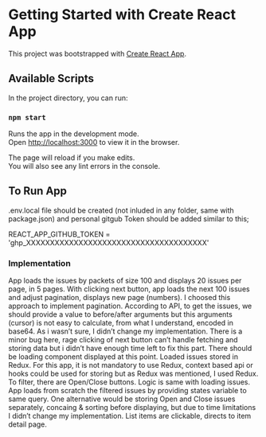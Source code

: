 # Getting Started with Create React App

This project was bootstrapped with [Create React App](https://github.com/facebook/create-react-app).

## Available Scripts

In the project directory, you can run:

### `npm start`

Runs the app in the development mode.\
Open [http://localhost:3000](http://localhost:3000) to view it in the browser.

The page will reload if you make edits.\
You will also see any lint errors in the console.

## To Run App
.env.local file should be created (not inluded in any folder, same with package.json) and personal gitgub Token should be added similar to this;

REACT_APP_GITHUB_TOKEN = 'ghp_XXXXXXXXXXXXXXXXXXXXXXXXXXXXXXXXXXXXXX'


### Implementation

App loads the issues by packets of size 100 and displays 20 issues per page, in 5 pages. With clicking next button, app loads the next 100 issues and adjust pagination, displays new page (numbers). I choosed this approach to implement pagination.
According to API, to get the issues, we should provide a value to before/after arguments but this arguments (cursor) is not easy to calculate, from what I understand, encoded in base64. As i wasn’t sure, I didn’t change my implementation. 
There is a minor bug here, rage clicking of next button can’t handle fetching and storing data but i didn’t have enough time left to fix this part. There should be loading component displayed at this point.
Loaded issues stored in Redux. For this app, it is not mandatory to use Redux, context based api or hooks could be used for storing but as Redux was mentioned, I used Redux.
To filter, there are Open/Close buttons. Logic is same with loading issues. App loads from scratch the filtered issues by providing states variable to same query.
One alternative would be storing Open and Close issues separately, concaing & sorting before displaying, but due to time limitations I didn’t change my implementation.
List items are clickable, directs to item detail page.
